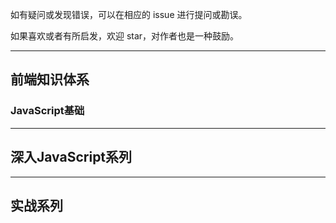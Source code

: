 如有疑问或发现错误，可以在相应的 issue 进行提问或勘误。

如果喜欢或者有所启发，欢迎 star，对作者也是一种鼓励。

<!-- ## 掘金主页 -->

<!-- [掘金主页 - Logan70](https://juejin.im/user/5b722e476fb9a009d419cfde) -->

--------

## 前端知识体系

### JavaScript基础



--------

## 深入JavaScript系列



--------

## 实战系列


